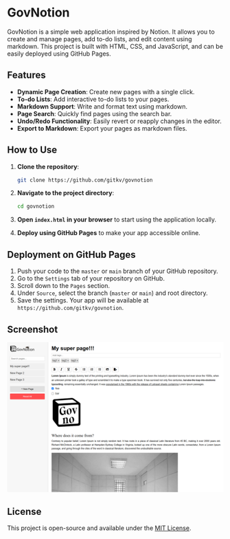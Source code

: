 # GovNotion

GovNotion is a simple web application inspired by Notion. It allows you to create and manage pages, add to-do lists, and edit content using markdown. This project is built with HTML, CSS, and JavaScript, and can be easily deployed using GitHub Pages.

## Features

- **Dynamic Page Creation**: Create new pages with a single click.
- **To-do Lists**: Add interactive to-do lists to your pages.
- **Markdown Support**: Write and format text using markdown.
- **Page Search**: Quickly find pages using the search bar.
- **Undo/Redo Functionality**: Easily revert or reapply changes in the editor.
- **Export to Markdown**: Export your pages as markdown files.

## How to Use

1. **Clone the repository**:
    ```bash
    git clone https://github.com/gitkv/govnotion
    ```

2. **Navigate to the project directory**:
    ```bash
    cd govnotion
    ```

3. **Open `index.html` in your browser** to start using the application locally.

4. **Deploy using GitHub Pages** to make your app accessible online.

## Deployment on GitHub Pages

1. Push your code to the `master` or `main` branch of your GitHub repository.
2. Go to the `Settings` tab of your repository on GitHub.
3. Scroll down to the `Pages` section.
4. Under `Source`, select the branch (`master` or `main`) and root directory.
5. Save the settings. Your app will be available at `https://github.com/gitkv/govnotion`.

## Screenshot

![GovNotion Screenshot](screen.png)

## License

This project is open-source and available under the [MIT License](LICENSE).

